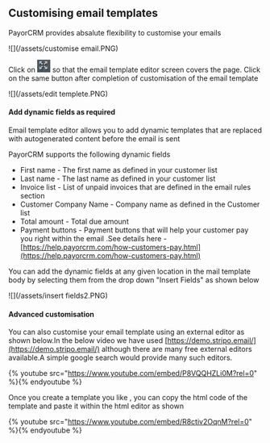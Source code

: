 ## Customising email templates

PayorCRM provides absalute flexibility to customise your emails

![](/assets/customise email.PNG)

Click on ![](/assets/expand.PNG) so that the email template editor screen covers the page. Click on the same button after completion of customisation of the email template

![](/assets/edit templete.PNG)

#### Add dynamic fields as required

Email template editor allows you to add dynamic templates that are replaced with autogenerated content before the email is sent

PayorCRM supports the following dynamic fields

* First name - The first name as defined in your customer list
* Last name - The last name as defined in your customer list
* Invoice list - List of unpaid invoices that are defined in the email rules section
* Customer Company Name - Company name as defined in the Customer list
* Total amount  - Total due amount 
* Payment buttons - Payment buttons that will help your customer pay you right within the email .See details here - [https://help.payorcrm.com/how-customers-pay.html](https://help.payorcrm.com/how-customers-pay.html)

You can add the dynamic fields at any given location in the mail template body by selecting them from the drop down "Insert Fields" as shown below

![](/assets/insert fields2.PNG)

#### Advanced customisation

You can also customise your email template using an external editor as shown below.In the below video we have used [https://demo.stripo.email/](https://demo.stripo.email/) although there are many free external editors available.A simple google search would provide many such editors.

{% youtube src="https://www.youtube.com/embed/P8VQQHZLi0M?rel=0" %}{% endyoutube %}

Once you create a template you like , you can copy the html code of the template and paste it within the html editor as shown

{% youtube src="https://www.youtube.com/embed/R8ctiv2OqnM?rel=0" %}{% endyoutube %}

